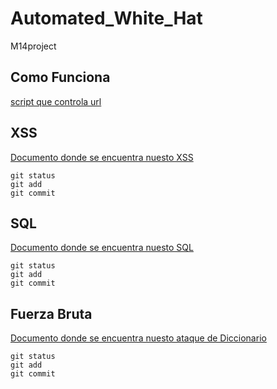 # Automated_White_Hat
M14project
## Como Funciona
[script que controla url](https://github.com/Jose-Paco/Automated_White_Hat/blob/ataques/1_checkurl.sh)
## XSS
[Documento donde se encuentra nuesto XSS](https://github.com/Jose-Paco/Automated_White_Hat/blob/ataques/2_xss)
```
git status
git add
git commit
```
## SQL
[Documento donde se encuentra nuesto SQL](https://github.com/Jose-Paco/Automated_White_Hat/blob/ataques/SQLi.sh)
```
git status
git add
git commit
```
## Fuerza Bruta
[Documento donde se encuentra nuesto ataque de Diccionario](https://github.com/Jose-Paco/Automated_White_Hat/blob/ataques/diccionari02.sh)
```
git status
git add
git commit
```
